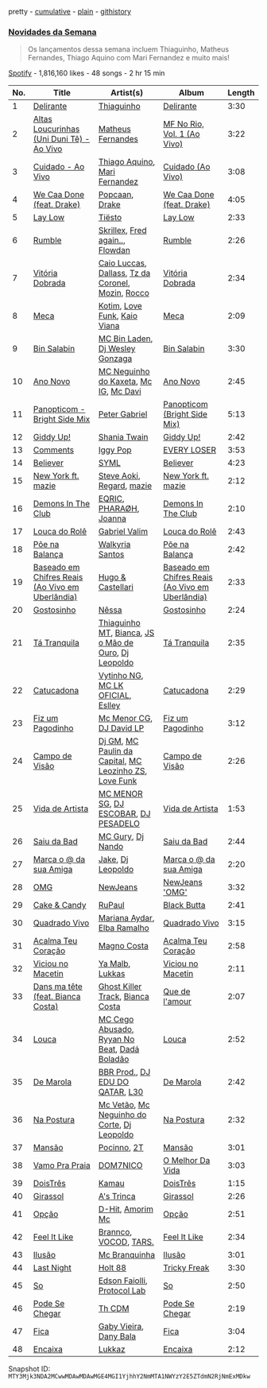 pretty - [cumulative](/playlists/cumulative/37i9dQZF1DX34KNiFQJNVm.md) - [plain](/playlists/plain/37i9dQZF1DX34KNiFQJNVm) - [githistory](https://github.githistory.xyz/mackorone/spotify-playlist-archive/blob/main/playlists/plain/37i9dQZF1DX34KNiFQJNVm)

### [Novidades da Semana](https://open.spotify.com/playlist/37i9dQZF1DX34KNiFQJNVm)

> Os lançamentos dessa semana incluem Thiaguinho, Matheus Fernandes, Thiago Aquino com Mari Fernandez e muito mais!

[Spotify](https://open.spotify.com/user/spotify) - 1,816,160 likes - 48 songs - 2 hr 15 min

| No. | Title | Artist(s) | Album | Length |
|---|---|---|---|---|
| 1 | [Delirante](https://open.spotify.com/track/05OadQh4aawuQIL7xnGDbv) | [Thiaguinho](https://open.spotify.com/artist/1vppDmG3i5sXf3DJzrK4T1) | [Delirante](https://open.spotify.com/album/2sSmv8OYnKOQIxZ8ukdVJ3) | 3:30 |
| 2 | [Altas Loucurinhas \(Uni Duni Tê\) \- Ao Vivo](https://open.spotify.com/track/2kBbHpJTc7MWs8F3XhClBD) | [Matheus Fernandes](https://open.spotify.com/artist/37mqXU98U5GmH5ZDtlHM1c) | [MF No Rio, Vol\. 1 \(Ao Vivo\)](https://open.spotify.com/album/2P8zuC56lsghvc5KHP4rfQ) | 3:22 |
| 3 | [Cuidado \- Ao Vivo](https://open.spotify.com/track/676e0h0b8CrSAWZItVq6cr) | [Thiago Aquino](https://open.spotify.com/artist/7yPoxj2lXWy7J4ixQHVubk), [Mari Fernandez](https://open.spotify.com/artist/0BHm7qbh3ENxvXzkQAG7MP) | [Cuidado \(Ao Vivo\)](https://open.spotify.com/album/0pzfRF3dW6wJ6Wc1zvs2Pj) | 3:08 |
| 4 | [We Caa Done \(feat\. Drake\)](https://open.spotify.com/track/6rb3wFQ66EWR7DcPG0oEE1) | [Popcaan](https://open.spotify.com/artist/62DmErcU7dqZbJaDqwsqzR), [Drake](https://open.spotify.com/artist/3TVXtAsR1Inumwj472S9r4) | [We Caa Done \(feat\. Drake\)](https://open.spotify.com/album/4yJNcgX3otzDbMMyrdJBN5) | 4:05 |
| 5 | [Lay Low](https://open.spotify.com/track/0zKbDrEXKpnExhGQRe9dxt) | [Tiësto](https://open.spotify.com/artist/2o5jDhtHVPhrJdv3cEQ99Z) | [Lay Low](https://open.spotify.com/album/0EYKSXXTsON8ZA95BuCoXn) | 2:33 |
| 6 | [Rumble](https://open.spotify.com/track/1GfBLbAhZUWdseuDqhocmn) | [Skrillex](https://open.spotify.com/artist/5he5w2lnU9x7JFhnwcekXX), [Fred again..](https://open.spotify.com/artist/4oLeXFyACqeem2VImYeBFe), [Flowdan](https://open.spotify.com/artist/07CimrZi5vs9iEao47TNQ4) | [Rumble](https://open.spotify.com/album/6YVJQPJNzHbqgBblpMSPUi) | 2:26 |
| 7 | [Vitória Dobrada](https://open.spotify.com/track/59KoLGYeBxZ11VUln2LBAL) | [Caio Luccas](https://open.spotify.com/artist/1a3fr7NdeBT4JlGj6YlbDL), [Dallass](https://open.spotify.com/artist/4LAFtDzlQM89xov636hMVv), [Tz da Coronel](https://open.spotify.com/artist/3lIU3RoZiHen1QXAQ3KQ9e), [Mozin](https://open.spotify.com/artist/2BUCvMiMXfeacgCy3saqs6), [Rocco](https://open.spotify.com/artist/5OvehyyUJ5edWaogL9o4Ka) | [Vitória Dobrada](https://open.spotify.com/album/68ZbRbgtvH2JBiqC5nCx6f) | 2:34 |
| 8 | [Meca](https://open.spotify.com/track/3oTQWtVAPG9HyYzeSIHXA2) | [Kotim](https://open.spotify.com/artist/210Sy1oGhvPu929TKoSVcN), [Love Funk](https://open.spotify.com/artist/64DTkZLH6KkkMwZEEZ5VWC), [Kaio Viana](https://open.spotify.com/artist/2XGuDrQEuJXo3FfBQMeUn4) | [Meca](https://open.spotify.com/album/2gABCSUGmzQY8QAXEmQOrh) | 2:09 |
| 9 | [Bin Salabin](https://open.spotify.com/track/4QXSY2iNj8FeOtFyyb0dTG) | [MC Bin Laden](https://open.spotify.com/artist/2PC0CLpUsoEQPNIZKg2ZX0), [Dj Wesley Gonzaga](https://open.spotify.com/artist/0PLUhcaPtfTkL6ckBw0btt) | [Bin Salabin](https://open.spotify.com/album/11WhprrV9JeA8VRx0gLWhk) | 3:30 |
| 10 | [Ano Novo](https://open.spotify.com/track/70YpCjtgVRTSytlWdX845m) | [MC Neguinho do Kaxeta](https://open.spotify.com/artist/27mVhYvJa7apj1zCoZ9TF2), [Mc IG](https://open.spotify.com/artist/2q9wk5fkeU2C9CgCKdh4AN), [Mc Davi](https://open.spotify.com/artist/1cYhx7ZOhYoVmnDPb9KMwo) | [Ano Novo](https://open.spotify.com/album/2LldjqVAEy3Xof220itS3L) | 2:45 |
| 11 | [Panopticom \- Bright Side Mix](https://open.spotify.com/track/0DpMQVZpl0bsIlFbm5CS7V) | [Peter Gabriel](https://open.spotify.com/artist/7C4sUpWGlTy7IANjruj02I) | [Panopticom \(Bright Side Mix\)](https://open.spotify.com/album/3vMQQGbY67Sj77bD6dT8zt) | 5:13 |
| 12 | [Giddy Up!](https://open.spotify.com/track/4NdJlsPyvXz15LySCNoL2W) | [Shania Twain](https://open.spotify.com/artist/5e4Dhzv426EvQe3aDb64jL) | [Giddy Up!](https://open.spotify.com/album/55ur1fpimHIf1A63SP2Xwy) | 2:42 |
| 13 | [Comments](https://open.spotify.com/track/59QajhlzAmlJ1wIRwzLxv8) | [Iggy Pop](https://open.spotify.com/artist/33EUXrFKGjpUSGacqEHhU4) | [EVERY LOSER](https://open.spotify.com/album/62VSZ71LvrUh1VoSuPgzXd) | 3:53 |
| 14 | [Believer](https://open.spotify.com/track/4QthYp34wrGAPQEvbz9QNS) | [SYML](https://open.spotify.com/artist/6AyATGg7mDgBlZ4N5uNog0) | [Believer](https://open.spotify.com/album/0h77eG0HVYZ2ki4T9qIHou) | 4:23 |
| 15 | [New York ft\. mazie](https://open.spotify.com/track/0WdkklLlHI5SdulAdk32wE) | [Steve Aoki](https://open.spotify.com/artist/77AiFEVeAVj2ORpC85QVJs), [Regard](https://open.spotify.com/artist/4ofCBoyEiGSePFAG500xev), [mazie](https://open.spotify.com/artist/4adSXA1GDOxNG7Zw89YHyz) | [New York ft\. mazie](https://open.spotify.com/album/5MIu1XVdFF3AD2rTuMvGX8) | 2:12 |
| 16 | [Demons In The Club](https://open.spotify.com/track/2zgKm5k7T3MlX8te9FLaeL) | [EQRIC](https://open.spotify.com/artist/1Yj7SsIEP9k7SsE1HcMBrq), [PHARAØH](https://open.spotify.com/artist/5SHDLpahWqSLc0qhuGpS3f), [Joanna](https://open.spotify.com/artist/19wRebMQjsGrGqnwirwhDL) | [Demons In The Club](https://open.spotify.com/album/2O9C88UOoluVqdD5bGSZKI) | 2:10 |
| 17 | [Louca do Rolê](https://open.spotify.com/track/3g9JyqTqsR3EFXRwr8rjG0) | [Gabriel Valim](https://open.spotify.com/artist/5M0QD1TyH5VXozRtIccibd) | [Louca do Rolê](https://open.spotify.com/album/1cAZXJ8jgO33VNR7T5vh9M) | 2:43 |
| 18 | [Põe na Balança](https://open.spotify.com/track/2Q1Ls2Hh0MBeLttiubm24n) | [Walkyria Santos](https://open.spotify.com/artist/1Ilt2BMVmqKiNCpfthrAMC) | [Põe na Balança](https://open.spotify.com/album/1SEgsWznRliYojKBGush1m) | 2:42 |
| 19 | [Baseado em Chifres Reais \(Ao Vivo em Uberlândia\)](https://open.spotify.com/track/43kHFYZl4lb1waNebFFJhY) | [Hugo & Castellari](https://open.spotify.com/artist/25A6AArfbRIAy3vJEx7K8X) | [Baseado em Chifres Reais \(Ao Vivo em Uberlândia\)](https://open.spotify.com/album/5o5XX6GRLC5sL3QY5ce9cT) | 2:33 |
| 20 | [Gostosinho](https://open.spotify.com/track/7cXYddvCaBB2NdwccM0Ngq) | [Nêssa](https://open.spotify.com/artist/2nBhcSkmkP34W4oWJc9pcr) | [Gostosinho](https://open.spotify.com/album/3Jua8Y5dsUXoXgZvKrgHz9) | 2:24 |
| 21 | [Tá Tranquila](https://open.spotify.com/track/2lChchDueyqLRqI1H6PQAG) | [Thiaguinho MT](https://open.spotify.com/artist/0yApzRdrUqTGqX9MULdnmV), [Bianca](https://open.spotify.com/artist/7Jb6GR4PIxHSkDJK8MWuVg), [JS o Mão de Ouro](https://open.spotify.com/artist/7C7NNCiIFavKH6oDarjp0v), [Dj Leopoldo](https://open.spotify.com/artist/2M52eKgaUDTtOV11sxXk1o) | [Tá Tranquila](https://open.spotify.com/album/6BOfSA3GY2csNqomun3E3j) | 2:35 |
| 22 | [Catucadona](https://open.spotify.com/track/3zvsnEUSSn1LH5kkSO9B5M) | [Vytinho NG](https://open.spotify.com/artist/5g9XiEkkceEjmAGXfWHpt5), [MC LK OFICIAL](https://open.spotify.com/artist/4eQq7yi3q0sPhAiVTO52XV), [Eslley](https://open.spotify.com/artist/6MdX6Im0en8qwcwuKGDAfT) | [Catucadona](https://open.spotify.com/album/1YWKcbq9mtVi2Wj4lDwssd) | 2:29 |
| 23 | [Fiz um Pagodinho](https://open.spotify.com/track/5YuzOFXZpgmhG0uw6BmiwZ) | [Mc Menor CG](https://open.spotify.com/artist/7lblpP00uT8GjErBhj8Bb5), [DJ David LP](https://open.spotify.com/artist/2USsSQ3y5IXIRqgPLyFGIO) | [Fiz um Pagodinho](https://open.spotify.com/album/4xFVxQPP2qyzwL5aS2Uqtw) | 3:12 |
| 24 | [Campo de Visão](https://open.spotify.com/track/3d9UB7C0W6Ei8thdQvcWi8) | [Dj GM](https://open.spotify.com/artist/03PnQHlbH5nDDVX3hNg628), [MC Paulin da Capital](https://open.spotify.com/artist/592JnViQ2tot63c1SbtgK2), [MC Leozinho ZS](https://open.spotify.com/artist/6VyttZwyEMGBl90oGdKCB8), [Love Funk](https://open.spotify.com/artist/64DTkZLH6KkkMwZEEZ5VWC) | [Campo de Visão](https://open.spotify.com/album/0zSktysHmykna7mIHvQHs1) | 2:26 |
| 25 | [Vida de Artista](https://open.spotify.com/track/4Jekvddbn9v56ozYR9fs0s) | [MC MENOR SG](https://open.spotify.com/artist/3hXocXy7cs7SZ1JLZUgKBp), [DJ ESCOBAR](https://open.spotify.com/artist/65tpb4BwAnD3HOUs8MC6TB), [DJ PESADELO](https://open.spotify.com/artist/3AWn8043nyWs63HCxezoHX) | [Vida de Artista](https://open.spotify.com/album/1rfCqU9VsXIZhZ7vY8R2j8) | 1:53 |
| 26 | [Saiu da Bad](https://open.spotify.com/track/6oChSN7VZsuxrGfnCfcjV8) | [MC Gury](https://open.spotify.com/artist/6fOyYqdh6p0ZWLs9zUDoyt), [Dj Nando](https://open.spotify.com/artist/6zLxMmshd50T4lPewpA78W) | [Saiu da Bad](https://open.spotify.com/album/1WDTdht5PFxQzezqJ1e6nb) | 2:44 |
| 27 | [Marca o @ da sua Amiga](https://open.spotify.com/track/4rKnNzFZeebNXClUeGrJPS) | [Jake](https://open.spotify.com/artist/195qY5bgczknuPvkcVPIbE), [Dj Leopoldo](https://open.spotify.com/artist/2M52eKgaUDTtOV11sxXk1o) | [Marca o @ da sua Amiga](https://open.spotify.com/album/7KJ4IYJr1nJArMz7eqCMOs) | 2:20 |
| 28 | [OMG](https://open.spotify.com/track/65FftemJ1DbbZ45DUfHJXE) | [NewJeans](https://open.spotify.com/artist/6HvZYsbFfjnjFrWF950C9d) | [NewJeans 'OMG'](https://open.spotify.com/album/45ozep8uHHnj5CCittuyXj) | 3:32 |
| 29 | [Cake & Candy](https://open.spotify.com/track/5Nv86f9MC1HBadUjDF4hoD) | [RuPaul](https://open.spotify.com/artist/2SdOKxC1sSxEyv8JYERaNe) | [Black Butta](https://open.spotify.com/album/5STotQGUXPZGyEj8Qr38Dv) | 2:41 |
| 30 | [Quadrado Vivo](https://open.spotify.com/track/7pcqYaiUOaFvyKSY4L9eb9) | [Mariana Aydar](https://open.spotify.com/artist/3rE82NMVBb5C5tQ83o8u8N), [Elba Ramalho](https://open.spotify.com/artist/4ph6Bt1mkDlmf32PSvRa8A) | [Quadrado Vivo](https://open.spotify.com/album/6iWiBNwuDyk5k4qA3xHhJj) | 3:15 |
| 31 | [Acalma Teu Coração](https://open.spotify.com/track/3kHYLovzGga6vCh4juj1Sv) | [Magno Costa](https://open.spotify.com/artist/4wWbwYhoH8kYEjZDKlHuyp) | [Acalma Teu Coração](https://open.spotify.com/album/1FyQNrzYWRYjp2Zb14mV6y) | 2:58 |
| 32 | [Viciou no Macetin](https://open.spotify.com/track/6FpOtoy6eUgZ5i09TJDDfh) | [Ya Malb](https://open.spotify.com/artist/4TQQfni0Ql808AhLVD7Tdo), [Lukkas](https://open.spotify.com/artist/3yJOjR6PkQh6QU6ZB8waUL) | [Viciou no Macetin](https://open.spotify.com/album/0hAg4kDWdxgjT6TN2pf92E) | 2:11 |
| 33 | [Dans ma tête \(feat\. Bianca Costa\)](https://open.spotify.com/track/2D4bTw7SXY4xxVe89iakNa) | [Ghost Killer Track](https://open.spotify.com/artist/37S0GFsBW73uqxGXNFeADJ), [Bianca Costa](https://open.spotify.com/artist/1DcL22xdIWcdNa4ZHaXZjT) | [Que de l'amour](https://open.spotify.com/album/4r4RBrv97JWvoZaMnWET1i) | 2:07 |
| 34 | [Louca](https://open.spotify.com/track/7lbRoFkI1Vf1rOyWVhKSKK) | [MC Cego Abusado](https://open.spotify.com/artist/656sFhsnTuJ79P7apmFSVc), [Ryyan No Beat](https://open.spotify.com/artist/5ZOzj88yuLtdxDV0B3KYQW), [Dadá Boladão](https://open.spotify.com/artist/36SRwzRkX5zW3ABjJrevqX) | [Louca](https://open.spotify.com/album/1glF5WuzAZlYbpxYXICrqA) | 2:52 |
| 35 | [De Marola](https://open.spotify.com/track/2yGHTEyYjcx1rnbXnOjYe0) | [BBR Prod.](https://open.spotify.com/artist/5n7jUYoWL1olZbgirxqnn9), [DJ EDU DO QATAR](https://open.spotify.com/artist/4FDrCwN1efssLRloPj1Nza), [L30](https://open.spotify.com/artist/1BxVqY0zR8ymT4bLg6abA3) | [De Marola](https://open.spotify.com/album/05oIbw9vpjYNU1HV50LL84) | 2:42 |
| 36 | [Na Postura](https://open.spotify.com/track/7rxe600usm0YEsatPi6ed2) | [Mc Vetão](https://open.spotify.com/artist/4xGAGNa46HT0pafsiecUQ5), [Mc Neguinho do Corte](https://open.spotify.com/artist/5pA8pFAscsP7ZMqzEkXlVr), [Dj Leopoldo](https://open.spotify.com/artist/2M52eKgaUDTtOV11sxXk1o) | [Na Postura](https://open.spotify.com/album/0YJDsdXlsvhu4uNLp1JjsQ) | 2:32 |
| 37 | [Mansão](https://open.spotify.com/track/6qEpRTwMng2D4OiB3SfVne) | [Pocinno](https://open.spotify.com/artist/71jxfnyWB1z0h4ZI5R29xb), [2T](https://open.spotify.com/artist/3ls0I42IWbgbZFnFCfi21m) | [Mansão](https://open.spotify.com/album/3qA1tUjGJ21LFv7rTZf9TJ) | 3:01 |
| 38 | [Vamo Pra Praia](https://open.spotify.com/track/0aiQJXRsKCHZKpSlZQDOqd) | [DOM7NICO](https://open.spotify.com/artist/2oGllwBi30E8506gcLUohv) | [O Melhor Da Vida](https://open.spotify.com/album/1kyr3LSz194Gd27mexeF33) | 3:03 |
| 39 | [DoisTrês](https://open.spotify.com/track/4lzVUQejvUYA83Lom4n80l) | [Kamau](https://open.spotify.com/artist/2oB7m9exCPwJ8jwDgKWjho) | [DoisTrês](https://open.spotify.com/album/5cWPvWsFqD8RbkgdDWi5m4) | 1:15 |
| 40 | [Girassol](https://open.spotify.com/track/26comn1fbkVTg3HuuYU4w3) | [A's Trinca](https://open.spotify.com/artist/1RqfTOSGUR86C7KuDaoU9I) | [Girassol](https://open.spotify.com/album/7poqNacyVe3hPkzyPtugdD) | 2:26 |
| 41 | [Opção](https://open.spotify.com/track/1B9uKs7x8MrqgsdSpkusUA) | [D\-Hit](https://open.spotify.com/artist/2ykrmidRrayttblvRHx30p), [Amorim Mc](https://open.spotify.com/artist/5VlPsFoM4vJZ3F9LYQe5W1) | [Opção](https://open.spotify.com/album/4AC1ys90qOKnmjlMLOTivG) | 2:51 |
| 42 | [Feel It Like](https://open.spotify.com/track/6YKH2TU9ZamXP0ISCC4ytN) | [Brannco](https://open.spotify.com/artist/27TqtA3DJFLCXv7o8h0GgL), [VOCOD](https://open.spotify.com/artist/2aRFBbI4HfPPaGkWBxWYea), [TARS.](https://open.spotify.com/artist/0Dp54NlNysfSJ0FO2nlTGo) | [Feel It Like](https://open.spotify.com/album/3zleXNmcDUkT80gWc3adlx) | 2:34 |
| 43 | [Ilusão](https://open.spotify.com/track/4d58gtu8qVdDDcrbBDuK3R) | [Mc Branquinha](https://open.spotify.com/artist/4MgxRxXLgmdcrfWXjutvd9) | [Ilusão](https://open.spotify.com/album/7LVbR2arJJ5VmDqVzqJdHR) | 3:01 |
| 44 | [Last Night](https://open.spotify.com/track/4DTAIggf9g0165WITMns8A) | [Holt 88](https://open.spotify.com/artist/5YjvMkjdrBGdoegUvgu4pu) | [Tricky Freak](https://open.spotify.com/album/0ltG1bnpLNEtuzgUgxb8jD) | 3:30 |
| 45 | [So](https://open.spotify.com/track/0fXxObanxDxlTGIiVcFsEP) | [Edson Faiolli](https://open.spotify.com/artist/5zQqfkTJNj7rodrMI0UjU5), [Protocol Lab](https://open.spotify.com/artist/06JAfjaLQglgC2iiRBSkKr) | [So](https://open.spotify.com/album/5TGX4MIzi1AtrtyZe0xSHV) | 2:50 |
| 46 | [Pode Se Chegar](https://open.spotify.com/track/0m2txmgdJBsQ1eHQkfwwPv) | [Th CDM](https://open.spotify.com/artist/736JbivCkAkdLP9xOA3jLs) | [Pode Se Chegar](https://open.spotify.com/album/6CDUSxBtz64cQA2O9jvs5c) | 2:19 |
| 47 | [Fica](https://open.spotify.com/track/1yXlbmn6Z9rah8jBDDzeXM) | [Gaby Vieira](https://open.spotify.com/artist/4TNPkjInqABKIIhWwjbusg), [Dany Bala](https://open.spotify.com/artist/4cQ6t2SYfuOGQmyeXZQSkg) | [Fica](https://open.spotify.com/album/3IdHcXLnoYMzJnWI1gLsYk) | 3:04 |
| 48 | [Encaixa](https://open.spotify.com/track/2JLYMF5YQY1dNjg1R8xuuc) | [Lukkaz](https://open.spotify.com/artist/6Hcrl8PSzkTrUNYCQxdrBO) | [Encaixa](https://open.spotify.com/album/1bHpgQTdkrZ0jUrbg89WqX) | 2:12 |

Snapshot ID: `MTY3Mjk3NDA2MCwwMDAwMDAwMGE4MGI1YjhhY2NmMTA1NWYzY2E5ZTdmN2RjNmExMDkw`
